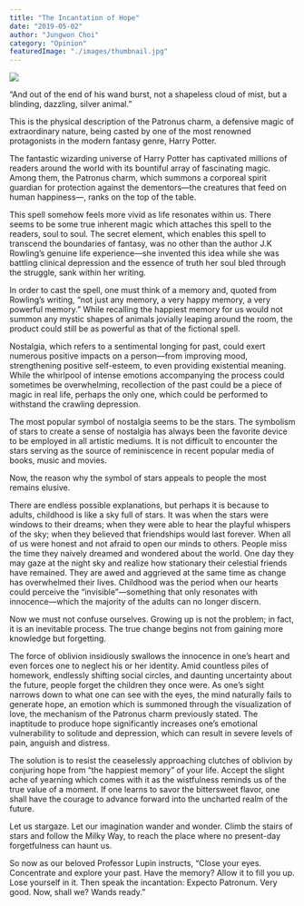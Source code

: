 ```yaml
---
title: "The Incantation of Hope"
date: "2019-05-02"
author: "Jungwon Choi"
category: "Opinion"
featuredImage: "./images/thumbnail.jpg"
---
```


![](/images/thumbnail.jpg)

“And out of the end of his wand burst, not a shapeless cloud of mist, but a blinding, dazzling, silver animal.”

This is the physical description of the Patronus charm, a defensive magic of extraordinary nature, being casted by one of the most renowned protagonists in the modern fantasy genre, Harry Potter.

The fantastic wizarding universe of Harry Potter has captivated millions of readers around the world with its bountiful array of fascinating magic. Among them, the Patronus charm, which summons a corporeal spirit guardian for protection against the dementors—the creatures that feed on human happiness—, ranks on the top of the table.

This spell somehow feels more vivid as life resonates within us. There seems to be some true inherent magic which attaches this spell to the readers, soul to soul. The secret element, which enables this spell to transcend the boundaries of fantasy, was no other than the author J.K Rowling’s genuine life experience—she invented this idea while she was battling clinical depression and the essence of truth her soul bled through the struggle, sank within her writing.

In order to cast the spell, one must think of a memory and, quoted from Rowling’s writing, “not just any memory, a very happy memory, a very powerful memory.” While recalling the happiest memory for us would not summon any mystic shapes of animals jovially leaping around the room, the product could still be as powerful as that of the fictional spell.

Nostalgia, which refers to a sentimental longing for past, could exert numerous positive impacts on a person—from improving mood, strengthening positive self-esteem, to even providing existential meaning. While the whirlpool of intense emotions accompanying the process could sometimes be overwhelming, recollection of the past could be a piece of magic in real life, perhaps the only one, which could be performed to withstand the crawling depression.

The most popular symbol of nostalgia seems to be the stars. The symbolism of stars to create a sense of nostalgia has always been the favorite device to be employed in all artistic mediums. It is not difficult to encounter the stars serving as the source of reminiscence in recent popular media of books, music and movies.

Now, the reason why the symbol of stars appeals to people the most remains elusive.

There are endless possible explanations, but perhaps it is because to adults, childhood is like a sky full of stars. It was when the stars were windows to their dreams; when they were able to hear the playful whispers of the sky; when they believed that friendships would last forever. When all of us were honest and not afraid to open our minds to others. People miss the time they naively dreamed and wondered about the world. One day they may gaze at the night sky and realize how stationary their celestial friends have remained. They are awed and aggrieved at the same time as change has overwhelmed their lives. Childhood was the period when our hearts could perceive the “invisible”—something that only resonates with innocence—which the majority of the adults can no longer discern.

Now we must not confuse ourselves. Growing up is not the problem; in fact, it is an inevitable process. The true change begins not from gaining more knowledge but forgetting.

The force of oblivion insidiously swallows the innocence in one’s heart and even forces one to neglect his or her identity. Amid countless piles of homework, endlessly shifting social circles, and daunting uncertainty about the future, people forget the children they once were. As one’s sight narrows down to what one can see with the eyes, the mind naturally fails to generate hope, an emotion which is summoned through the visualization of love, the mechanism of the Patronus charm previously stated. The inaptitude to produce hope significantly increases one’s emotional vulnerability to solitude and depression, which can result in severe levels of pain, anguish and distress.

The solution is to resist the ceaselessly approaching clutches of oblivion by conjuring hope from “the happiest memory” of your life. Accept the slight ache of yearning which comes with it as the wistfulness reminds us of the true value of a moment. If one learns to savor the bittersweet flavor, one shall have the courage to advance forward into the uncharted realm of the future.

Let us stargaze. Let our imagination wander and wonder. Climb the stairs of stars and follow the Milky Way, to reach the place where no present-day forgetfulness can haunt us.

So now as our beloved Professor Lupin instructs, “Close your eyes. Concentrate and explore your past. Have the memory? Allow it to fill you up. Lose yourself in it. Then speak the incantation: Expecto Patronum. Very good. Now, shall we? Wands ready.”
